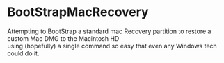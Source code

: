 # BootStrapMacRecovery
Attempting to BootStrap a standard mac Recovery partition to restore a custom Mac DMG to the Macintosh HD \
using (hopefully) a single command so easy that even any Windows tech could do it.

